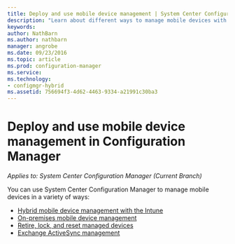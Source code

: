 ```yaml
---
title: Deploy and use mobile device management | System Center Configuration Manager
description: "Learn about different ways to manage mobile devices with System Center Configuration Manager."
keywords:
author: NathBarnms.author: nathbarnmanager: angrobe
ms.date: 09/23/2016
ms.topic: article
ms.prod: configuration-manager
ms.service:
ms.technology:
- configmgr-hybrid
ms.assetid: 756694f3-4d62-4463-9334-a21991c30ba3
---
```


# Deploy and use mobile device management in Configuration Manager*Applies to: System Center Configuration Manager (Current Branch)*

You can use System Center Configuration Manager to manage mobile devices in a variety of ways:
- [Hybrid mobile device management with the Intune](setup-hybrid-mdm.md)
- [On-premises mobile device management](enroll-devices-on-premises-mdm.md)
- [Retire, lock, and reset managed devices](wipe-lock-reset-devices.md)
- [Exchange ActiveSync management](manage-mobile-devices-with-exchange-activesync.md)
